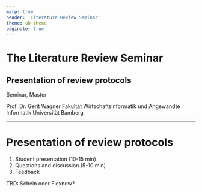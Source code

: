 ```yaml
---
marp: true
header: 'Literature Review Seminar'
theme: ub-theme
paginate: true
---
```


# The Literature Review Seminar

## Presentation of review protocols

Seminar, Master

Prof. Dr. Gerit Wagner
Fakultät Wirtschaftsinformatik und Angewandte Informatik
Universität Bamberg

---

# Presentation of review protocols

1. Student presentation (10-15 min)
2. Questions and discussion (5-10 min)
3. Feedback

TBD: Schein oder Flexnow?

<!--

# Topics

TODO : include a table of students and topics (if )


## Learning objectives

Acquire a broad understanding of

- the goals and types of literature reviews
- the steps of the process
- the qualities of a good review paper
- the available research software

## Outcome

- A **review protocol** applying this understanding
- The [evaluation criteria and resources for theses apply](https://digital-work-lab.github.io/handbook/docs/teaching/30_processes/30.40.theses.html) (length: approx. 15 pages)
- Submission: January 26, presentation: February 1

-->
